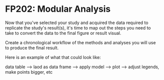 # FP202: Modular Analysis

Now that you've selected your study and acquired the data required to replicate the study's result(s), it's time to map out the steps you need to take to convert the data to the final figure or result visual. 

Create a chronological workflow of the methods and analyses you will use to produce the final result. 

Here is an example of what that could look like:  

data table --> laod as data frame --> apply model --> plot --> adjust legends, make points bigger, etc   
